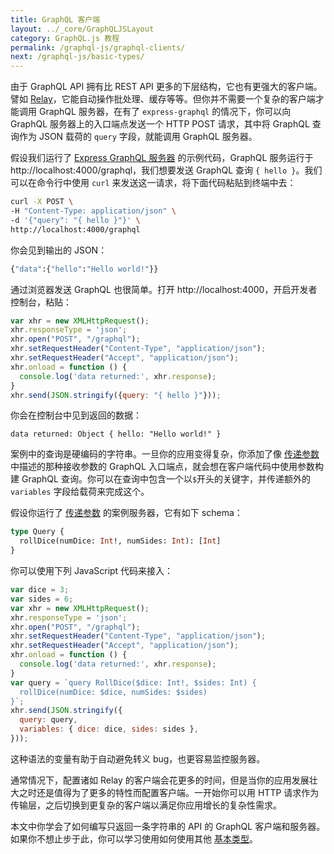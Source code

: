 ```yaml
---
title: GraphQL 客户端
layout: ../_core/GraphQLJSLayout
category: GraphQL.js 教程
permalink: /graphql-js/graphql-clients/
next: /graphql-js/basic-types/
---
```


由于 GraphQL API 拥有比 REST API 更多的下层结构，它也有更强大的客户端。譬如 [Relay](https://facebook.github.io/relay/)，它能自动操作批处理、缓存等等。但你并不需要一个复杂的客户端才能调用 GraphQL 服务器，在有了 `express-graphql` 的情况下，你可以向 GraphQL 服务器上的入口端点发送一个 HTTP POST 请求，其中将 GraphQL 查询作为 JSON 载荷的 `query` 字段，就能调用 GraphQL 服务器。

假设我们运行了 [Express GraphQL 服务器](/graphql-js/running-an-express-graphql-server/) 的示例代码，GraphQL 服务运行于 http://localhost:4000/graphql，我们想要发送 GraphQL 查询 `{ hello }`。我们可以在命令行中使用 `curl` 来发送这一请求，将下面代码粘贴到终端中去：

```bash
curl -X POST \
-H "Content-Type: application/json" \
-d '{"query": "{ hello }"}' \
http://localhost:4000/graphql
```

你会见到输出的 JSON：

```bash
{"data":{"hello":"Hello world!"}}
```

通过浏览器发送 GraphQL 也很简单。打开 http://localhost:4000，开启开发者控制台，粘贴：

```javascript
var xhr = new XMLHttpRequest();
xhr.responseType = 'json';
xhr.open("POST", "/graphql");
xhr.setRequestHeader("Content-Type", "application/json");
xhr.setRequestHeader("Accept", "application/json");
xhr.onload = function () {
  console.log('data returned:', xhr.response);
}
xhr.send(JSON.stringify({query: "{ hello }"}));
```

你会在控制台中见到返回的数据：

```
data returned: Object { hello: "Hello world!" }
```

案例中的查询是硬编码的字符串。一旦你的应用变得复杂，你添加了像 [传递参数](/graphql-js/passing-arguments/) 中描述的那种接收参数的 GraphQL 入口端点，就会想在客户端代码中使用参数构建 GraphQL 查询。你可以在查询中包含一个以`$`开头的关键字，并传递额外的 `variables` 字段给载荷来完成这个。

假设你运行了 [传递参数](/graphql-js/passing-arguments/) 的案例服务器，它有如下 schema：

```graphql
type Query {
  rollDice(numDice: Int!, numSides: Int): [Int]
}
```

你可以使用下列 JavaScript 代码来接入：

```javascript
var dice = 3;
var sides = 6;
var xhr = new XMLHttpRequest();
xhr.responseType = 'json';
xhr.open("POST", "/graphql");
xhr.setRequestHeader("Content-Type", "application/json");
xhr.setRequestHeader("Accept", "application/json");
xhr.onload = function () {
  console.log('data returned:', xhr.response);
}
var query = `query RollDice($dice: Int!, $sides: Int) {
  rollDice(numDice: $dice, numSides: $sides)
}`;
xhr.send(JSON.stringify({
  query: query,
  variables: { dice: dice, sides: sides },
}));
```

这种语法的变量有助于自动避免转义 bug，也更容易监控服务器。

通常情况下，配置诸如 Relay 的客户端会花更多的时间，但是当你的应用发展壮大之时还是值得为了更多的特性而配置客户端。一开始你可以用 HTTP 请求作为传输层，之后切换到更复杂的客户端以满足你应用增长的复杂性需求。

本文中你学会了如何编写只返回一条字符串的 API 的 GraphQL 客户端和服务器。如果你不想止步于此，你可以学习使用如何使用其他 [基本类型](/graphql-js/basic-types/)。

